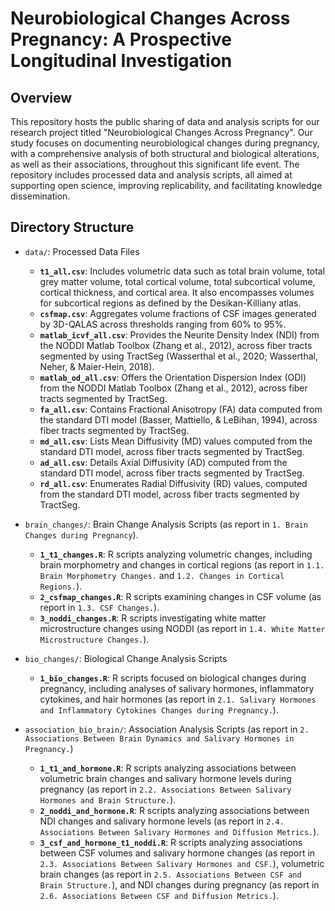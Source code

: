 # Neurobiological Changes Across Pregnancy: A Prospective Longitudinal Investigation

## Overview
This repository hosts the public sharing of data and analysis scripts for our research project titled "Neurobiological Changes Across Pregnancy". Our study focuses on documenting neurobiological changes during pregnancy, with a comprehensive analysis of both structural and biological alterations, as well as their associations, throughout this significant life event. The repository includes processed data and analysis scripts, all aimed at supporting open science, improving replicability, and facilitating knowledge dissemination.

## Directory Structure

- `data/`: Processed Data Files

  - **`t1_all.csv`**: Includes volumetric data such as total brain volume, total grey matter volume, total cortical volume, total subcortical volume, cortical thickness, and cortical area. It also encompasses volumes for subcortical regions as defined by the Desikan-Killiany atlas.
  - **`csfmap.csv`**: Aggregates volume fractions of CSF images generated by 3D-QALAS across thresholds ranging from 60% to 95%.
  - **`matlab_icvf_all.csv`**: Provides the Neurite Density Index (NDI) from the NODDI Matlab Toolbox (Zhang et al., 2012), across fiber tracts segmented by using TractSeg (Wasserthal et al., 2020; Wasserthal, Neher, & Maier-Hein, 2018).
  - **`matlab_od_all.csv`**: Offers the Orientation Dispersion Index (ODI) from the NODDI Matlab Toolbox (Zhang et al., 2012), across fiber tracts segmented by TractSeg.
  - **`fa_all.csv`**: Contains Fractional Anisotropy (FA) data computed from the standard DTI model (Basser, Mattiello, & LeBihan, 1994), across fiber tracts segmented by TractSeg.
  - **`md_all.csv`**: Lists Mean Diffusivity (MD) values computed from the standard DTI model, across fiber tracts segmented by TractSeg.
  - **`ad_all.csv`**: Details Axial Diffusivity (AD) computed from the standard DTI model, across fiber tracts segmented by TractSeg.
  - **`rd_all.csv`**: Enumerates Radial Diffusivity (RD) values, computed from the standard DTI model, across fiber tracts segmented by TractSeg.

- `brain_changes/`: Brain Change Analysis Scripts (as report in `1. Brain Changes during Pregnancy`).

  - **`1_t1_changes.R`**: R scripts analyzing volumetric changes, including brain morphometry and changes in cortical regions (as report in `1.1. Brain Morphometry Changes.` and `1.2. Changes in Cortical Regions.`).
  - **`2_csfmap_changes.R`**: R scripts examining changes in CSF volume (as report in `1.3. CSF Changes.`).
  - **`3_noddi_changes.R`**: R scripts investigating white matter microstructure changes using NODDI (as report in `1.4. White Matter Microstructure Changes.`).

- `bio_changes/`: Biological Change Analysis Scripts

  - **`1_bio_changes.R`**: R scripts focused on biological changes during pregnancy, including analyses of salivary hormones, inflammatory cytokines, and hair hormones (as report in `2.1. Salivary Hormones and Inflammatory Cytokines Changes during Pregnancy.`).

- `association_bio_brain/`: Association Analysis Scripts (as report in `2. Associations Between Brain Dynamics and Salivary Hormones in Pregnancy.`)

  - **`1_t1_and_hormone.R`**: R scripts analyzing associations between volumetric brain changes and salivary hormone levels during pregnancy (as report in `2.2. Associations Between Salivary Hormones and Brain Structure.`).
  - **`2_noddi_and_hormone.R`**: R scripts analyzing associations between NDI changes and salivary hormone levels (as report in `2.4. Associations Between Salivary Hormones and Diffusion Metrics.`).
  - **`3_csf_and_hormone_t1_noddi.R`**: R scripts analyzing associations between CSF volumes and salivary hormone changes (as report in `2.3. Associations Between Salivary Hormones and CSF.`), volumetric brain changes (as report in `2.5. Associations Between CSF and Brain Structure.`), and NDI changes during pregnancy (as report in `2.6. Associations Between CSF and Diffusion Metrics.`).
